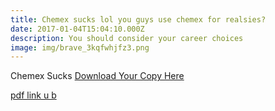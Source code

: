 ```yaml
---
title: Chemex sucks lol you guys use chemex for realsies?
date: 2017-01-04T15:04:10.000Z
description: You should consider your career choices
image: img/brave_3kqfwhjfz3.png
---
```

Chemex Sucks
[﻿Download Your Copy Here](https://chic-halva-441cda.netlify.app/img/foureka-01-publish.pdf)



<!--StartFragment-->

<a href="https://chic-halva-441cda.netlify.app/img/foureka-01-publish.pdf" download > pdf link u b</a>

<!--EndFragment-->